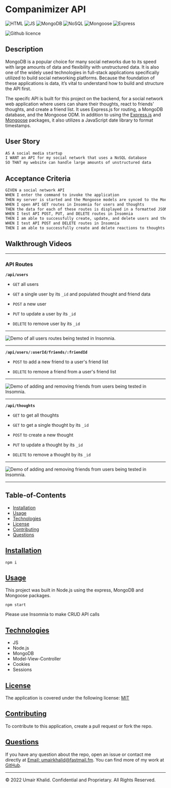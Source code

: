 # Companimizer API

![HTML](https://img.shields.io/badge/-NODE-orange) ![JS](https://img.shields.io/badge/-JS-yellow) ![MongoDB](https://img.shields.io/badge/-MongoDB-darkgreen)
![NoSQL](https://img.shields.io/badge/-NoSQL-darkred) ![Mongoose](https://img.shields.io/badge/-Mongoose-purple) ![Express](https://img.shields.io/badge/Express-indigo)

![Github licence](https://img.shields.io/badge/license-MIT-blue)

## Description

MongoDB is a popular choice for many social networks due to its speed with large amounts of data and flexibility with unstructured data. It is also one of the widely used technologies in full-stack applications specifically utilized to build social networking platforms. Because the foundation of these applications is data, it’s vital to understand how to build and structure the API first.

The specifc API is built for this project on the backend, for a social network web application where users can share their thoughts, react to friends’ thoughts, and create a friend list. It uses Express.js for routing, a MongoDB database, and the Mongoose ODM. In addition to using the [Express.js](https://www.npmjs.com/package/express) and [Mongoose](https://www.npmjs.com/package/mongoose) packages, it also utilizes a JavaScript date library to format timestamps.

## User Story

```md
AS A social media startup
I WANT an API for my social network that uses a NoSQL database
SO THAT my website can handle large amounts of unstructured data
```

## Acceptance Criteria

```md
GIVEN a social network API
WHEN I enter the command to invoke the application
THEN my server is started and the Mongoose models are synced to the MongoDB database
WHEN I open API GET routes in Insomnia for users and thoughts
THEN the data for each of these routes is displayed in a formatted JSON
WHEN I test API POST, PUT, and DELETE routes in Insomnia
THEN I am able to successfully create, update, and delete users and thoughts in my database
WHEN I test API POST and DELETE routes in Insomnia
THEN I am able to successfully create and delete reactions to thoughts and add and remove friends to a user’s friend list
```

## Walkthrough Videos
---
### API Routes

**`/api/users`**

* `GET` all users

* `GET` a single user by its `_id` and populated thought and friend data

* `POST` a new user

* `PUT` to update a user by its `_id`

* `DELETE` to remove user by its `_id`
---

![Demo of all users routes being tested in Insomnia.](./assets/demo_user.gif)

---

**`/api/users/:userId/friends/:friendId`**

* `POST` to add a new friend to a user's friend list

* `DELETE` to remove a friend from a user's friend list

---

![Demo of adding and removing friends from users being tested in Insomnia.](./assets/add_remove_friend.gif)

---

**`/api/thoughts`**

* `GET` to get all thoughts

* `GET` to get a single thought by its `_id`

* `POST` to create a new thought

* `PUT` to update a thought by its `_id`

* `DELETE` to remove a thought by its `_id`

---

![Demo of adding and removing friends from users being tested in Insomnia.](./assets/thought_routes.gif)

---

## Table-of-Contents
* [Installation](#installation)
* [Usage](#usage)
* [Technologies](#technologies)
* [License](#license)
* [Contributing](#contributing)
* [Questions](#questions)

## [Installation](#table-of-contents)

```
npm i
```
## [Usage](#table-of-contents)
This project was built in Node.js using the express, MongoDB and Mongoose packages.
```
npm start
```

Please use Insomnia to make CRUD API calls

## [Technologies](#table-of-contents)
* JS
* Node.js
* MongoDB
* Model-View-Controller
* Cookies
* Sessions

## [License](#table-of-contents)
The application is covered under the following license: [MIT](https://choosealicense.com/licenses/mit/)

## [Contributing](#table-of-contents)
To contribute to this application, create a pull request or fork the repo.

## [Questions](#table-of-contents)
If you have any question about the repo, open an issue or contact me directly at [Email: umairkhalid@fastmail.fm](mailto:umairkhalid@fastmail.fm).
You can find more of my work at [GitHub](https://github.com/umairkhalid).

---
© 2022 Umair Khalid. Confidential and Proprietary. All Rights Reserved.
